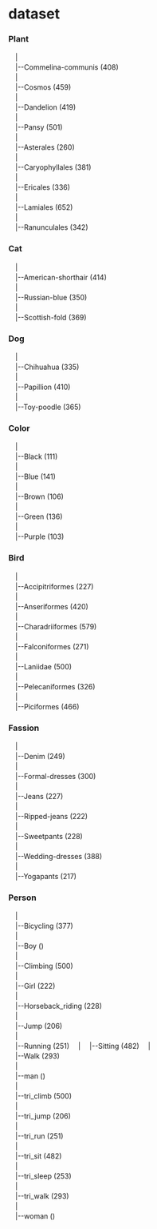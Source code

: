 # dataset

### Plant  
　|  
　|--Commelina-communis (408)  
　|  
　|--Cosmos (459)  
　|  
　|--Dandelion (419)  
　|  
　|--Pansy (501)  
　|  
　|--Asterales (260)  
　|  
　|--Caryophyllales (381)  
　|  
　|--Ericales (336)  
　|  
　|--Lamiales (652)  
　|  
　|--Ranunculales (342)  
  
### Cat  
　|  
　|--American-shorthair (414)  
　|  
　|--Russian-blue (350)  
　|  
　|--Scottish-fold (369)  
  
### Dog  
　|  
　|--Chihuahua (335)  
　|  
　|--Papillion (410)  
　|  
　|--Toy-poodle (365)  
  
### Color  
　|    
　|--Black (111)  
　|  
　|--Blue (141)  
　|  
　|--Brown (106)  
　|  
　|--Green (136)  
　|  
　|--Purple (103)  
  
### Bird  
　|  
　|--Accipitriformes (227)  
　|  
　|--Anseriformes (420)  
　|  
　|--Charadriiformes (579)  
　|  
　|--Falconiformes (271)  
　|  
　|--Laniidae (500)  
　|  
　|--Pelecaniformes (326)  
　|  
　|--Piciformes (466)  
  
### Fassion  
　|  
　|--Denim (249)  
　|  
　|--Formal-dresses (300)  
　|  
　|--Jeans (227)  
　|  
　|--Ripped-jeans (222)  
　|  
　|--Sweetpants (228)  
　|  
　|--Wedding-dresses (388)  
　|  
　|--Yogapants (217)  
 
 ### Person  
　|  
　|--Bicycling (377)  
　|  
　|--Boy ()  
　|  
　|--Climbing (500)  
　|  
　|--Girl (222)  
　|  
　|--Horseback_riding (228)  
　|  
　|--Jump (206)  
　|  
　|--Running (251)
　|
　|--Sitting (482)
　|  
　|--Walk (293)  
　|  
　|--man ()  
　|  
　|--tri_climb (500)  
　|  
　|--tri_jump (206)  
　|  
　|--tri_run (251)  
　|  
　|--tri_sit (482)  
　|  
　|--tri_sleep (253)  
　|  
　|--tri_walk (293)  
　|  
　|--woman ()  


